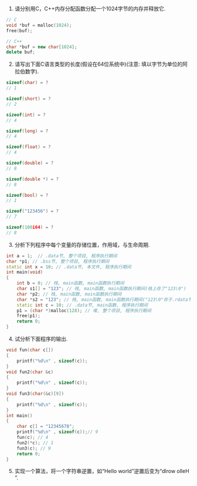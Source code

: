 1. 请分别用C，C++内存分配函数分配一个1024字节的内存并释放它.
```cpp
// C
void *buf = malloc(1024);
free(buf);

// C++
char *buf = new char[1024];
delete buf;

```

2. 请写出下面C语言类型的长度(假设在64位系统中)(注意: 填以字节为单位的阿拉伯数字).
```cpp
sizeof(char) = ?
// 1

sizeof(short) = ?
// 2

sizeof(int) = ?
// 4

sizeof(long) = ?
// 4

sizeof(float) = ?
// 4

sizeof(double) = ?
// 8

sizeof(double *) = ?
// 8

sizeof(bool) = ?
// 1

sizeof("123456") = ?
// 7

sizeof(100i64) = ?
// 8
```

3. 分析下列程序中每个变量的存储位置，作用域，与生命周期.
```cpp
int a = 1;  // .data节, 整个项目, 程序执行期间
char *p1; // .bss节, 整个项目, 程序执行期间
static int x = 10; // .data节, 本文件, 程序执行期间
int main(void) 
{ 
    int b = 0; // 栈, main函数, main函数执行期间
    char s1[] = "123"; // 栈, main函数, main函数执行期间(栈上存了"123\0")
    char *p2; // 栈, main函数, main函数执行期间
    char *s2 = "123"; // 栈, main函数, main函数执行期间("123\0"存于.rdata节, s2指向之)
    static int c = 10; // .data节, main函数, 程序执行期间
    p1 = (char *)malloc(128); // 堆, 整个项目, 程序执行期间
    free(p1); 
    return 0; 
} 
```

4. 试分析下面程序的输出.
```cpp
void fun(char c[]) 
{ 
    printf("%d\n" , sizeof(c)); 
}
void fun2(char &c) 
{ 
    printf("%d\n" , sizeof(c)); 
}
void fun3(char(&c)[9]) 
{ 
    printf("%d\n" , sizeof(c)); 
} 
int main() 
{ 
    char c[] = "12345678"; 
    printf("%d\n" , sizeof(c));// 9
    fun(c); // 4
    fun2(*c); // 1
    fun3(c); // 9
    return 0; 
}
```

5. 实现一个算法，将一个字符串逆置，如“Hello world”逆置后变为“dlrow olleH ”.